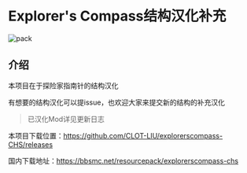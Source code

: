 # **Explorer's Compass结构汉化补充**

![pack](https://github.com/user-attachments/assets/4cb8902e-5402-4758-9a59-ee2afd85ccda)

## 介绍

本项目在于探险家指南针的结构汉化

有想要的结构汉化可以提issue，也欢迎大家来提交新的结构的补充汉化

> 已汉化Mod详见更新日志

本项目下载位置：https://github.com/CLOT-LIU/explorerscompass-CHS/releases

国内下载地址：https://bbsmc.net/resourcepack/explorerscompass-chs